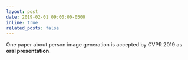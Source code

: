 ```yaml
---
layout: post
date: 2019-02-01 09:00:00-0500
inline: true
related_posts: false
---
```


One paper about person image generation is accepted by CVPR 2019 as **oral presentation**.